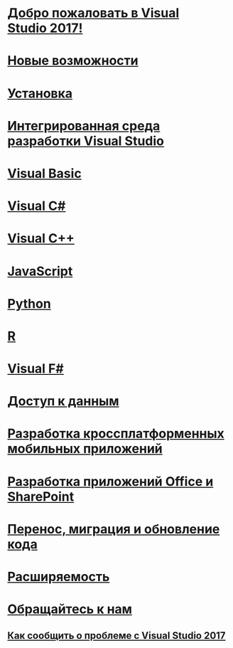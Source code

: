 # [Добро пожаловать в Visual Studio 2017!](welcome-to-visual-studio.md)

# [Новые возможности](ide/whats-new-in-visual-studio.md)

# [Установка](install/TOC.md)

# [Интегрированная среда разработки Visual Studio](ide/visual-studio-ide.md)

# [Visual Basic](/dotnet/visual-basic)

# [Visual C#](/dotnet/csharp)

# [Visual C++](/cpp/top/visual-cpp-in-visual-studio)

# [JavaScript](/scripting/javascript)

# [Python](python/getting-started-with-python.md)

# [R](rtvs/index.md)

# [Visual F#](/dotnet/fsharp/)

# [Доступ к данным](data-tools/TOC.md)

# [Разработка кроссплатформенных мобильных приложений](cross-platform/cross-platform-mobile-development-in-visual-studio.md)

# [Разработка приложений Office и SharePoint](vsto/office-and-sharepoint-development-in-visual-studio.md)

# [Перенос, миграция и обновление кода](porting\port-migrate-and-upgrade-visual-studio-projects.md)

# [Расширяемость](extensibility/extensibility-in-visual-studio.md)

# [Обращайтесь к нам](ide/talk-to-us.md)

## [Как сообщить о проблеме с Visual Studio 2017](ide/how-to-report-a-problem-with-visual-studio-2017.md)


